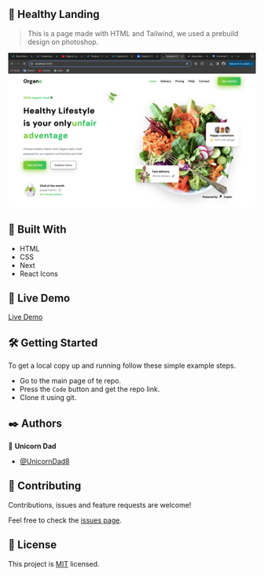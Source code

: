 ## 🧐 Healthy Landing

> This is a page made with HTML and Tailwind, we used a prebuild design on photoshop.

![screenshot](./app_srceenshot.png)

## 🔧 Built With

- HTML
- CSS
- Next
- React Icons

## 🔴 Live Demo

[Live Demo](https://healthy-landing-txl4.vercel.app/)

## 🛠 Getting Started

To get a local copy up and running follow these simple example steps.

- Go to the main page of te repo.
- Press the `Code` button and get the repo link.
- Clone it using git.

## ✒️ Authors

👤 **Unicorn Dad**

- [@UnicornDad8](https://github.com/UnicornDad8)

## 🤝 Contributing

Contributions, issues and feature requests are welcome!

Feel free to check the [issues page](issues/).

## 📝 License

This project is [MIT](lic.url) licensed.
